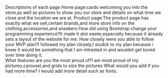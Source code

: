 Descriptions of each page 
Home page:cards welcoming you into the store,as well as pictures to show you our store and details on what time we close and the location we are at.
Product page:The product page has exactly what we sell,certain brands,and more store info on the clothing,accessories,and sneakers 
How did using Bootstrap change your programming experience?It made it alot easier,especially because it already sets a layout of the website for me.
How closely were you able to follow your MVP plan?I followed my plan closely,I studck to my plan because i knew it would be something that I am intrested in and wouldnt get bored over time doing it.  
What features are you the most proud of?I am most proud of my pictures,carousel,and grids to size the pictures
What would you add if you had more time? I would add more detail such as fonts.

